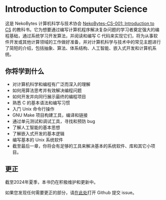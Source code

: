 # Introduction to Computer Science
这是 NekoBytes 计算机科学与技术协会 [NekoBytes-CS-001: Introduction to CS](2.1.NekoBytes-TheMissing.md) 的教科书。它为想要通过编写计算机程序解决复杂问题的学习者奠定强大的编程基础，通过系统学习开发算法，并阅读和编写 C 代码来实现它们，将为从事软件开发或其他计算领域的工作做好准备，并对计算机科学与技术中的常见主题进行了简短的介绍，包括抽象、算法、体系结构、人工智能、嵌入式开发和计算机系统。

## 你将学到什么

- 对计算机科学和编程有广泛而深入的理解
- 如何用算法思考并有效解决编程问题
- 如何开发并向同行展示最终的编程项目
- 熟悉 C 的基本语法和编写习惯
- 入门 Unix 命令行操作
- GNU Make 项目构建工具，编译和链接
- 通过单元测试和调试工具，寻找和预防 bug
- 了解人工智能的基本思想
- 了解嵌入式开发的基本逻辑
- 编写基本的 Unix 系统软件
- 截至最后一章，你将会有足够的工具来解决基本的系统软件、库和其它小项目。

## 更正

截至2024年夏季，本书仍在积极维护和更新中。

如果您发现任何需要更正的部分，请[在此处](https://github.com/camera-2018/hdu-cs-wiki/issues)打开 Github 提交 issue。